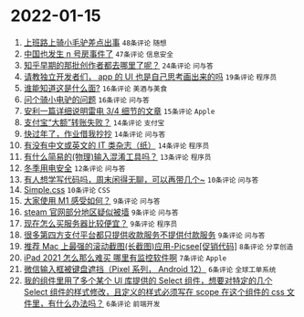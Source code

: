 # 2022-01-15

1. [上班路上骑小毛驴差点出事](https://www.v2ex.com/t/828376) `48条评论` `随想`
1. [中国也发生 n 号房事件了](https://www.v2ex.com/t/828400) `47条评论` `信息安全`
1. [知乎早期的那批创作者都去哪里了呢？](https://www.v2ex.com/t/828425) `24条评论` `问与答`
1. [请教独立开发者们， app 的 UI 也是自己思考画出来的吗](https://www.v2ex.com/t/828398) `19条评论` `程序员`
1. [谁能知道这是什么面?](https://www.v2ex.com/t/828427) `16条评论` `美酒与美食`
1. [问个骑小电驴的问题](https://www.v2ex.com/t/828381) `16条评论` `问与答`
1. [安利一篇详细说明雷电 3/4 细节的文章](https://www.v2ex.com/t/828397) `15条评论` `Apple`
1. [支付宝“大额”转账失败？](https://www.v2ex.com/t/828430) `14条评论` `支付宝`
1. [快过年了，作业借我抄抄](https://www.v2ex.com/t/828392) `14条评论` `问与答`
1. [有没有中文或英文的 IT 类杂志（纸）](https://www.v2ex.com/t/828383) `14条评论` `程序员`
1. [有什么简易的(物理)输入混淆工具吗？](https://www.v2ex.com/t/828424) `13条评论` `程序员`
1. [冬季用电安全](https://www.v2ex.com/t/828405) `12条评论` `问与答`
1. [有人想学写代码吗，周末闲得无聊，可以再带几个~](https://www.v2ex.com/t/828399) `10条评论` `问与答`
1. [Simple.css](https://www.v2ex.com/t/828375) `10条评论` `CSS`
1. [大家使用 M1 感受如何？](https://www.v2ex.com/t/828420) `9条评论` `问与答`
1. [steam 官网部分地区疑似被墙](https://www.v2ex.com/t/828418) `9条评论` `问与答`
1. [现在怎么买服务器比较便宜？](https://www.v2ex.com/t/828409) `9条评论` `程序员`
1. [很多第四方支付平台都只提供收款服务不提供付款服务](https://www.v2ex.com/t/828406) `9条评论` `问与答`
1. [推荐 Mac 上最强的滚动截图(长截图)应用-Picsee[促销代码]](https://www.v2ex.com/t/828390) `8条评论` `分享创造`
1. [iPad 2021 怎么那么难买 哪里有监控软件啊](https://www.v2ex.com/t/828408) `7条评论` `Apple`
1. [微信输入框被键盘遮挡（Pixel 系列， Android 12）](https://www.v2ex.com/t/828401) `6条评论` `全球工单系统`
1. [我的组件里用了多个某个 UI 库提供的 Select 组件，想要对特定的几个 Select 组件的样式修改，且定义的样式必须写在 scope 在这个组件的 css 文件里，有什么办法吗？](https://www.v2ex.com/t/828373) `6条评论` `前端开发`

